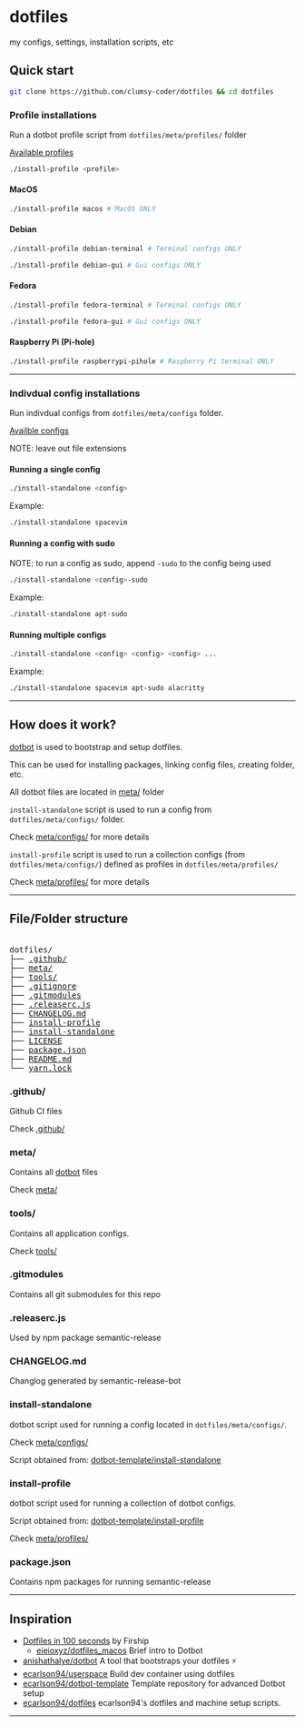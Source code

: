 # dotfiles

my configs, settings, installation scripts, etc

## Quick start

```bash
git clone https://github.com/clumsy-coder/dotfiles && cd dotfiles
```

### Profile installations

Run a dotbot profile script from `dotfiles/meta/profiles/` folder

[Available profiles](./meta/profiles)

```bash
./install-profile <profile>
```

#### MacOS

```bash
./install-profile macos # MacOS ONLY
```

#### Debian

```bash
./install-profile debian-terminal # Terminal configs ONLY
```

```bash
./install-profile debian-gui # Gui configs ONLY
```

#### Fedora

```bash
./install-profile fedora-terminal # Terminal configs ONLY
```

```bash
./install-profile fedora-gui # Gui configs ONLY
```

#### Raspberry Pi (Pi-hole)

```bash
./install-profile raspberrypi-pihole # Raspberry Pi terminal ONLY
```

---

### Indivdual config installations

Run indivdual configs from `dotfiles/meta/configs` folder.

[Availble configs](./meta/configs)

NOTE: leave out file extensions

#### Running a single config

```bash
./install-standalone <config>
```

Example:

```bash
./install-standalone spacevim
```

#### Running a config with sudo

NOTE: to run a config as sudo, append `-sudo` to the config being used

```bash
./install-standalone <config>-sudo
```

Example:

```bash
./install-standalone apt-sudo
```

#### Running multiple configs

```bash
./install-standalone <config> <config> <config> ...
```

Example:

```bash
./install-standalone spacevim apt-sudo alacritty
```

---

## How does it work?

[dotbot](https://github.com/anishathalye/dotbot) is used to bootstrap and setup dotfiles.

This can be used for installing packages, linking config files, creating folder, etc.

All dotbot files are located in [meta/](./meta/) folder

`install-standalone` script is used to run a config from `dotfiles/meta/configs/` folder.

Check [meta/configs/](./meta/configs/) for more details

`install-profile` script is used to run a collection configs (from `dotfiles/meta/configs/`) defined as profiles in `dotfiles/meta/profiles/`

Check [meta/profiles/](./meta/profiles/) for more details

---

## File/Folder structure

<pre>

dotfiles/
├── <a href="./.github/">.github/</a>
├── <a href="./meta/">meta/</a>
├── <a href="./tools/">tools/</a>
├── <a href="./.gitignore">.gitignore</a>
├── <a href="./.gitmodules">.gitmodules</a>
├── <a href="./.releaserc.js">.releaserc.js</a>
├── <a href="./CHANGELOG.md">CHANGELOG.md</a>
├── <a href="./install-profile">install-profile</a>
├── <a href="./install-standalone">install-standalone</a>
├── <a href="./LICENSE">LICENSE</a>
├── <a href="./package.json">package.json</a>
├── <a href="./README.md">README.md</a>
└── <a href="./yarn.lock">yarn.lock</a>
</pre>

### .github/

Github CI files

Check [.github/](.github)

### meta/

Contains all [dotbot](https://github.com/anishathalye/dotbot) files

Check [meta/](./meta/)

### tools/

Contains all application configs.

Check [tools/](./tools/)

### .gitmodules

Contains all git submodules for this repo

### .releaserc.js

Used by npm package semantic-release

### CHANGELOG.md

Changlog generated by semantic-release-bot

### install-standalone

dotbot script used for running a config located in `dotfiles/meta/configs/`.

Check [meta/configs/](./meta/configs/)

Script obtained from: [dotbot-template/install-standalone](https://github.com/ecarlson94/dotbot-template/blob/main/install-standalone)

### install-profile

dotbot script used for running a collection of dotbot configs.

Script obtained from: [dotbot-template/install-profile](https://github.com/ecarlson94/dotbot-template/blob/main/install-profile)

Check [meta/profiles/](./meta/profiles/)

### package.json

Contains npm packages for running semantic-release

---

## Inspiration

- [Dotfiles in 100 seconds](https://www.youtube.com/watch?v=r_MpUP6aKiQ) by Firship
  - [eieioxyz/dotfiles_macos](https://github.com/eieioxyz/dotfiles_macos) Brief intro to Dotbot
- [anishathalye/dotbot](https://github.com/anishathalye/dotbot) A tool that bootstraps your dotfiles ⚡️
- [ecarlson94/userspace](https://github.com/ecarlson94/userspace) Build dev container using dotfiles
- [ecarlson94/dotbot-template](https://github.com/ecarlson94/dotbot-template) Template repository for advanced Dotbot setup
- [ecarlson94/dotfiles](https://github.com/ecarlson94/dotfiles) ecarlson94's dotfiles and machine setup scripts.

---
